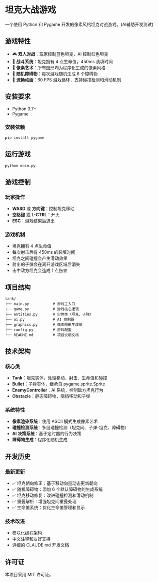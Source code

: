 # 坦克大战游戏

一个使用 Python 和 Pygame 开发的像素风格坦克对战游戏。(AI辅助开发测试)

## 游戏特性

- 🎮 **双人对战**：玩家控制蓝色坦克，AI 控制红色坦克
- 🎯 **战斗系统**：坦克拥有 4 点生命值，450ms 装填时间
- 🎨 **像素艺术**：所有图形均为程序化生成的像素风格
- 🧱 **随机障碍物**：每次游戏随机生成 6 个障碍物
- 🎪 **流畅动画**：60 FPS 游戏循环，支持碰撞检测和滑动机制

## 安装要求

- Python 3.7+
- Pygame

### 安装依赖

```bash
pip install pygame
```

## 运行游戏

```bash
python main.py
```

## 游戏控制

### 玩家操作
- **WASD** 或 **方向键**：控制坦克移动
- **空格键** 或 **L-CTRL**：开火
- **ESC**：游戏结束后退出

### 游戏机制
- 坦克拥有 4 点生命值
- 每次射击后有 450ms 的装填时间
- 坦克之间碰撞会产生滑动效果
- 射出的子弹会在离开游戏区域后消失
- 击中敌方坦克会造成 1 点伤害

## 项目结构

```
tank/
├── main.py           # 游戏主入口
├── game.py           # 游戏核心逻辑
├── entities.py       # 实体类（坦克、子弹）
├── ai.py             # AI 控制器
├── graphics.py       # 像素图形生成器
├── config.py         # 游戏配置
└── README.md         # 项目说明文档
```

## 技术架构

### 核心类
- **Tank**：坦克实体，处理移动、射击、生命值和碰撞
- **Bullet**：子弹实体，继承自 pygame.sprite.Sprite
- **EnemyController**：AI 系统，控制敌方坦克行为
- **Obstacle**：静态障碍物，阻挡移动和子弹

### 系统特性
- **像素渲染系统**：使用 ASCII 模式生成像素艺术
- **碰撞检测系统**：多层碰撞检测（坦克间、子弹-坦克、障碍物）
- **AI 决策系统**：基于定时器的行为决策
- **障碍物生成**：程序化随机生成

## 开发历史

### 最新更新
- ✅ 坦克朝向修正：基于移动向量动态更新朝向
- ✅ 随机障碍物：添加 6 个默认障碍物的生成系统
- ✅ 坦克移动修复：改进碰撞检测和滑动机制
- ✅ 重叠解析：增强坦克间重叠处理
- ✅ 生命值系统：优化生命值管理和显示

### 技术改进
- 模块化编程架构
- 中文注释和友好支持
- 详细的 CLAUDE.md 开发文档

## 许可证

本项目采用 MIT 许可证。